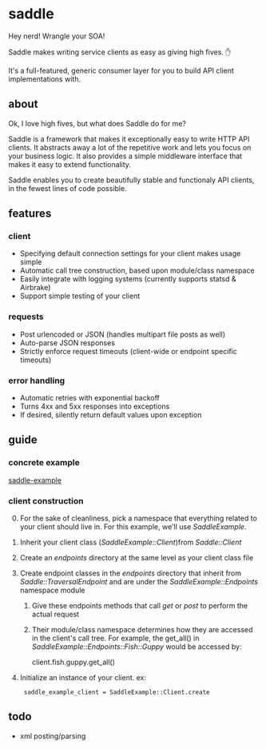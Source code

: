 # saddle

Hey nerd! Wrangle your SOA!

Saddle makes writing service clients as easy as giving high fives. :hand:

It's a full-featured, generic consumer layer for you to build API client implementations with.


## about

Ok, I love high fives, but what does Saddle do for me?

Saddle is a framework that makes it exceptionally easy to write HTTP API clients. It abstracts away a lot of the repetitive work and lets you focus on your business logic. It also provides a simple middleware interface that makes it easy to extend functionality.

Saddle enables you to create beautifully stable and functionaly API clients, in the fewest lines of code possible.


## features

### client
* Specifying default connection settings for your client makes usage simple
* Automatic call tree construction, based upon module/class namespace
* Easily integrate with logging systems (currently supports statsd & Airbrake)
* Support simple testing of your client

### requests
* Post urlencoded or JSON (handles multipart file posts as well)
* Auto-parse JSON responses
* Strictly enforce request timeouts (client-wide or endpoint specific timeouts)

### error handling
* Automatic retries with exponential backoff
* Turns 4xx and 5xx responses into exceptions
* If desired, silently return default values upon exception


## guide

### concrete example
[saddle-example](https://github.com/mLewisLogic/saddle-example)

### client construction
0. For the sake of cleanliness, pick a namespace that everything related to your client should live in. For this example, we'll use _SaddleExample_.
1. Inherit your client class (_SaddleExample::Client_)from _Saddle::Client_
2. Create an _endpoints_ directory at the same level as your client class file
3. Create endpoint classes in the _endpoints_ directory that inherit from _Saddle::TraversalEndpoint_ and are under the _SaddleExample::Endpoints_ namespace module
    1. Give these endpoints methods that call _get_ or _post_ to perform the actual request
    2. Their module/class namespace determines how they are accessed in the client's call tree. For example, the get_all() in _SaddleExample::Endpoints::Fish::Guppy_ would be accessed by:

        client.fish.guppy.get_all()

4. Initialize an instance of your client. ex:

        saddle_example_client = SaddleExample::Client.create



## todo
* xml posting/parsing
